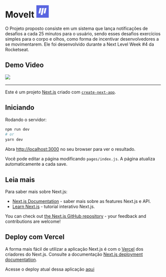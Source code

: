 # MoveIt <img src="/public/favicon.png" widht=40px height=40px>
O Projeto proposto consiste em um sistema que lança notificações de desafios a cada 25 minutos para o usuário, sendo esses desafios exercícios simples para o corpo e olhos, como forma de incentivar desenvolvedores a se movimentarem. Ele foi desenvolvido durante a Next Level Week #4 da Rocketseat.

## Demo Video

[<img src="https://user-images.githubusercontent.com/66534830/109564682-2bad0180-7ac0-11eb-98e2-59d6e7ea5a6e.PNG" width="50%">](https://user-images.githubusercontent.com/66534830/109564614-133ce700-7ac0-11eb-8b3e-159cd19fc29b.mp4![notification]()
)

___
Este é um projeto [Next.js](https://nextjs.org/) criado com [`create-next-app`](https://github.com/vercel/next.js/tree/canary/packages/create-next-app).

## Iniciando

Rodando o servidor:

```bash
npm run dev
# or
yarn dev
```

Abra [http://localhost:3000](http://localhost:3000) no seu browser para ver o resultado.

Você pode editar a página modificando `pages/index.js`. A página atualiza automaticamente a cada save.

## Leia mais

Para saber mais sobre Next.js:

- [Next.js Documentation](https://nextjs.org/docs) - saber mais sobre as features Next.js e API.
- [Learn Next.js](https://nextjs.org/learn) - tutorial interativo Next.js.

You can check out [the Next.js GitHub repository](https://github.com/vercel/next.js/) - your feedback and contributions are welcome!

## Deploy com Vercel

A forma mais fácil de utilizar a aplicação Next.js é com o [Vercel](https://vercel.com/new?utm_medium=default-template&filter=next.js&utm_source=create-next-app&utm_campaign=create-next-app-readme) dos criadores do Next.js. Consulte a documentação [Next.js deployment documentation](https://nextjs.org/docs/deployment).

Acesse o deploy atual dessa aplicação [aqui](https://moveitchallenges.vercel.app/)

